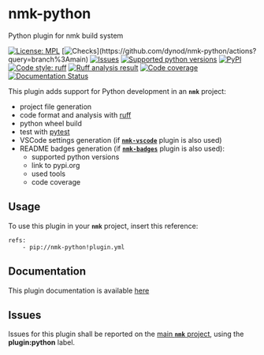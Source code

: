 # nmk-python
Python plugin for nmk build system

<!-- NMK-BADGES-BEGIN -->
[![License: MPL](https://img.shields.io/github/license/dynod/nmk-python?color=green)](https://github.com/dynod/nmk-python/blob/main/LICENSE)
[![Checks](https://img.shields.io/github/actions/workflow/status/dynod/nmk-python/build.yml?branch=main&label=build%20%26%20u.t.)](https://github.com/dynod/nmk-python/actions?query=branch%3Amain)
[![Issues](https://img.shields.io/github/issues-search/dynod/nmk?label=issues&query=is%3Aopen+is%3Aissue+label%3Aplugin%3Apython)](https://github.com/dynod/nmk/issues?q=is%3Aopen+is%3Aissue+label%3Aplugin%3Apython)
[![Supported python versions](https://img.shields.io/badge/python-3.9%20--%203.13-blue)](https://www.python.org/)
[![PyPI](https://img.shields.io/pypi/v/nmk-python)](https://pypi.org/project/nmk-python/)
[![Code style: ruff](https://img.shields.io/badge/code%20style-ruff-000000.svg)](https://astral.sh/ruff)
[![Ruff analysis result](https://img.shields.io/badge/ruff-0-green)](https://astral.sh/ruff)
[![Code coverage](https://img.shields.io/codecov/c/github/dynod/nmk-python)](https://app.codecov.io/gh/dynod/nmk-python)
[![Documentation Status](https://readthedocs.org/projects/nmk-python/badge/?version=stable)](https://nmk-python.readthedocs.io/)
<!-- NMK-BADGES-END -->

This plugin adds support for Python development in an **`nmk`** project:
* project file generation
* code format and analysis with [ruff](https://astral.sh/ruff)
* python wheel build
* test with [pytest](https://pytest.org)
* VSCode settings generation (if [**`nmk-vscode`**](https://github.com/dynod/nmk-vscode) plugin is also used)
* README badges generation (if [**`nmk-badges`**](https://github.com/dynod/nmk-badges) plugin is also used):
    * supported python versions
    * link to pypi.org
    * used tools
    * code coverage

## Usage

To use this plugin in your **`nmk`** project, insert this reference:
```
refs:
    - pip://nmk-python!plugin.yml
```

## Documentation

This plugin documentation is available [here](https://nmk-python.readthedocs.io/)

## Issues

Issues for this plugin shall be reported on the [main  **`nmk`** project](https://github.com/dynod/nmk/issues), using the **plugin:python** label.
